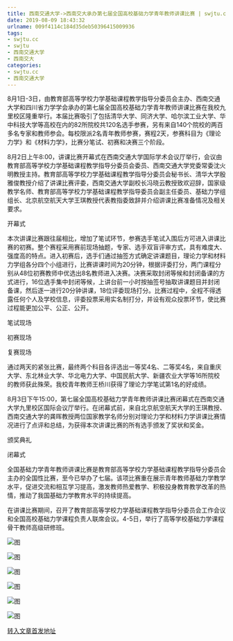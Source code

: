 ```yaml
---
title: 西南交通大学->西南交大承办第七届全国高校基础力学青年教师讲课比赛 | swjtu.cc
date: 2019-08-09 18:43:32
urlname: 009f4114c184d35deb50396415009936
tags: 
- swjtu.cc
- swjtu
- 西南交通大学
- 西南交大
categories:
- swjtu.cc
- 西南交通大学
---
```



8月1日-3日，由教育部高等学校力学基础课程教学指导分委员会主办、西南交通大学和四川省力学学会承办的第七届全国高校基础力学青年教师讲课比赛在我校九里校区隆重举行。本届比赛吸引了包括清华大学、同济大学、哈尔滨工业大学、华中科技大学等高校在内的82所院校共120名选手参赛，另有来自140个院校的两百多名专家和教师参会。每校限派2名青年教师参赛，赛程2天，参赛科目为《理论力学》和《材料力学》，比赛分笔试、初赛和决赛三个阶段。

8月2日上午8:00，讲课比赛开幕式在西南交通大学国际学术会议厅举行，会议由教育部高等学校力学基础课程教学指导分委员会委员、西南交通大学党委常委沈火明教授主持。教育部高等学校力学基础课程教学指导分委员会秘书长、清华大学殷雅俊教授介绍了讲课比赛评委，西南交通大学副校长冯晓云教授致欢迎辞，国家级教学名师、教育部高等学校力学基础课程教学指导委员会副主任委员、基础力学组组长、北京航空航天大学王琪教授代表教指委致辞并介绍讲课比赛准备情况及相关要求。

开幕式

本次讲课比赛跟往届相比，增加了笔试环节，参赛选手笔试入围后方可进入讲课比赛的初赛。整个赛程采用赛前现场抽题，专家、选手双盲评审方式，具有难度大、强度高的特点。进入初赛后，选手们通过抽签方式确定讲课题目，理论力学和材料力学组各分四个小组进行，比赛讲课时间为20分钟，根据评委打分，两门课程分别从48位初赛教师中优选出8名教师进入决赛。决赛采取封闭等候和封闭备课的方式进行，16位选手集中封闭等候，上讲台前一小时按抽签号抽取讲课题目并封闭备课，然后逐一进行20分钟讲课，18位评委现场打分。比赛过程中，全程不得透露任何个人及学校信息，评委投票采用实名制打分，并设有观众投票环节，使比赛过程能更加公平、公正、公开。

笔试现场

初赛现场

复赛现场

通过两天的紧张比赛，最终两个科目各评选出一等奖4名、二等奖4名，来自重庆大学、东北林业大学、华北电力大学、中国民航大学、新疆农业大学等16所院校的教师获此殊荣。我校青年教师王桥川获得了理论力学笔试第1名的好成绩。

8月3日下午15:00，第七届全国高校基础力学青年教师讲课比赛闭幕式在西南交通大学九里校区国际会议厅举行。在闭幕式前，来自北京航空航天大学的王琪教授、西南交通大学的龚晖教授两位国家教学名师分别对理论力学和材料力学讲课比赛情况进行了点评和总结，为获得本次讲课比赛的所有选手颁发了奖状和奖金。

颁奖典礼

闭幕式

全国基础力学青年教师讲课比赛是教育部高等学校力学基础课程教学指导分委员会主办的全国性比赛，至今已举办了七届。该项比赛重在展示青年教师基础力学教学水平，促进交流和相互学习提高，激发教师热爱教学、积极投身教育教学改革的热情，推动了我国基础力学教育水平的持续提高。

在讲课比赛期间，召开了教育部高等学校力学基础课程教学指导分委员会工作会议和全国高校基础力学课程负责人联席会议。4-5日，举行了高等学校基础力学课程骨干教师高级研修班。



![图](https://news.swjtu.edu.cn/upload/201908/08/201908082255232082.JPG)

![图](https://news.swjtu.edu.cn/upload/201908/08/201908082255228612.JPG)

![图](https://news.swjtu.edu.cn/upload/201908/08/201908082250508096.jpg)

![图](https://news.swjtu.edu.cn/upload/201908/08/201908082250503866.jpg)

![图](https://news.swjtu.edu.cn/upload/201908/08/201908082250499796.jpg)

![图](https://news.swjtu.edu.cn/upload/201908/08/201908082249110119.jpg)

[转入文章首发地址](https://news.swjtu.edu.cn/shownews-18727.shtml)